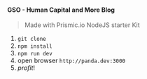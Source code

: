 #### GSO - Human Capital and More Blog ####

> Made with Prismic.io NodeJS starter Kit

1. `git clone`  
2. `npm install`  
3. `npm run dev`  
4. open browser `http://panda.dev:3000`  
5. _profit_!  